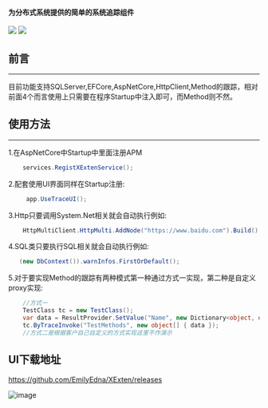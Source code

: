 #### 为分布式系统提供的简单的系统追踪组件
[![](https://img.shields.io/badge/build-success-brightgreen.svg)](https://github.com/EmilyEdna/XExten.Profile)
[![](https://img.shields.io/badge/nuget-v1.0.4.2-blue.svg)](https://www.nuget.org/packages/XExten.Profile/1.0.4.2)
## 前言
------------------------------------
目前功能支持SQLServer,EFCore,AspNetCore,HttpClient,Method的跟踪，相对前面4个而言使用上只需要在程序Startup中注入即可，而Method则不然。
## 使用方法
------------------------------------
1.在AspNetCore中Startup中里面注册APM
``` c#
    services.RegistXExtenService();
```
2.配套使用UI界面同样在Startup注册:
``` c#
     app.UseTraceUI();
```
3.Http只要调用System.Net相关就会自动执行例如:
``` c#
    HttpMultiClient.HttpMulti.AddNode("https://www.baidu.com").Build().RunString();
```
4.SQL类只要执行SQL相关就会自动执行例如:
```c#
   (new DbContext()).warnInfos.FirstOrDefault();
```
5.对于要实现Method的跟踪有两种模式第一种通过方式一实现，第二种是自定义proxy实现:
```c#
    //方式一
    TestClass tc = new TestClass();
    var data = ResultProvider.SetValue("Name", new Dictionary<object, object> { { "Key", "Value" } });
    tc.ByTraceInvoke("TestMethods", new object[] { data });
    //方式二是根据客户自己自定义的方式实现这里不作演示
```
## UI下载地址
https://github.com/EmilyEdna/XExten/releases

![image](https://github.com/EmilyEdna/XExten/blob/master/Image/Img.jpg)
